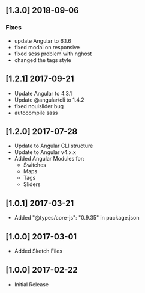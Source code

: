 ## [1.3.0] 2018-09-06
### Fixes
- update Angular to 6.1.6
- fixed modal on responsive
- fixed scss problem with nghost
- changed the tags style

## [1.2.1] 2017-09-21
- Update Angular to 4.3.1
- Update @angular/cli to 1.4.2
- fixed nouislider bug
- autocompile sass

## [1.2.0] 2017-07-28
- Update to Angular CLI structure
- Update to Angular v4.x.x
- Added Angular Modules for:
   - Switches
   - Maps
   - Tags
   - Sliders  

## [1.0.1] 2017-03-21
- Added "@types/core-js": "0.9.35" in package.json

## [1.0.0] 2017-03-01
- Added Sketch Files

## [1.0.0] 2017-02-22
- Initial Release
